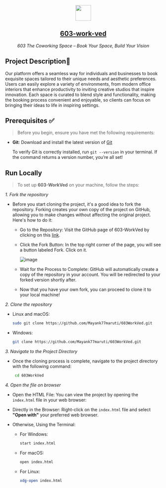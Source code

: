 <div align="center">
   <img src="https://fefevs.sirv.com/603logo%20(1).avif" height="50">
   <h2 align="center"><a href="https://603-work-ved.vercel.app/">603-work-ved</a></h2>
 <i>603 The Coworking Space – Book Your Space, Build Your Vision</i>
</div>

## Project Description📝
Our platform offers a seamless way for individuals and businesses to book exquisite spaces tailored to their unique needs and aesthetic preferences. Users can easily explore a variety of environments, from modern office interiors that enhance productivity to inviting creative studios that inspire innovation. Each space is curated to blend style and functionality, making the booking process convenient and enjoyable, so clients can focus on bringing their ideas to life in inspiring settings.

## Prerequisites ✅
> Before you begin, ensure you have met the following requirements:

- **Git**: Download and install the latest version of [Git](https://git-scm.com/downloads "Download Git") <br>

  To verify Git is correctly installed, run `git --version` in your terminal. If the command returns a version number, you’re all set!

## Run Locally

> To set up **603-WorkVed** on your machine, follow the steps:

  *1. Fork the repository*
  * Before you start cloning the project, it's a good idea to fork the repository. Forking creates your own copy of the project on GitHub, allowing you to make         changes without affecting the original project. Here's how to do it:
    
    * Go to the Repository: Visit the GitHub page of 603-WorkVed by clicking on this [link](https://github.com/Mayank77maruti/603WorkVed).
    * Click the Fork Button: In the top right corner of the page, you will see a button labeled Fork. Click on it.
      
      ![image](https://github.com/user-attachments/assets/ca8a368f-64bf-457a-b20a-7c01572ebf15)

    * Wait for the Process to Complete: GitHub will automatically create a copy of the repository in your account. You will be redirected to your forked version         shortly after.
    * Now that you have your own fork, you can proceed to clone it to your local machine!

  *2. Clone the repository*
  * Linux and macOS:

    ```bash
    sudo git clone https://github.com/Mayank77maruti/603WorkVed.git
    ```

  * Windows:

    ```bash
    git clone https://github.com/Mayank77maruti/603WorkVed.git
    ```

 *3. Navigate to the Project Directory*
  * Once the cloning process is complete, navigate to the project directory with the following command:
   
     ```bash
      cd 603WorkVed
     ```
  *4. Open the file on browser*
  * Open the HTML File: You can view the project by opening the `index.html` file in your web browser:
    
  * Directly in the Browser: Right-click on the `index.html` file and select **"Open with"** your preferred web browser.
    
  * Otherwise, Using the Terminal:
    
      * For Windows:
        ```bash
        start index.html
        ```
        
      * For macOS:
        ```bash
        open index.html
        ```
        
      * For Linux:
        ```bash
        xdg-open index.html
        ```
